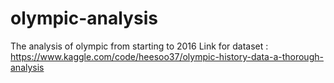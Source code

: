 # olympic-analysis

The analysis of olympic from starting to 2016
Link for dataset : https://www.kaggle.com/code/heesoo37/olympic-history-data-a-thorough-analysis
